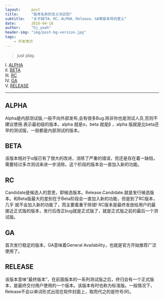 ```yaml
---
layout:     post
title:      "版本名称的含义与区别"
subtitle:   "关于BETA、RC、ALPHA、Release、GA等版本号的意义"
date:       2016-04-18
author:     "hj_yeah"
header-img: "img/post-bg-version.jpg"
tags:
    - 开发常识
---
```

> just play.   

I. [ALPHA](#alpha)   
II. [BETA](#beta)   
III. [RC](#rc)   
IV. [GA](#ga)    
V. [RELEASE](#release)   

---

## ALPHA
Alpha是内部测试版,一般不向外部发布,会有很多Bug.除非你也是测试人员,否则不建议使用.表示最初级的版本，alpha 就是α，beta 就是β ，alpha 版就是比beta还早的测试版，一般都是内部测试的版本。

## BETA
该版本相对于α版已有了很大的改进，消除了严重的错误，但还是存在着一缺陷，需要经过多次测试来进一步消除。这个阶段的版本会一直加入新的功能。

## RC
Candidate是候选人的意思，即候选版本。Release.Candidate.就是发行候选版本。和Beta版最大的差别在于Beta阶段会一直加入新的功能，但是到了RC版本，几乎
就不会加入新的功能了，而主要着重于除错!  RC版本是最终发放给用户的最接近正式版的版本，发行后改正bug就是正式版了，就是正式版之前的最后一个测试版。

## GA
首次发行稳定的版本，GA意味着General Availability，也就是官方开始推荐广泛使用了。

## RELEASE
该版本意味“最终版本”，在前面版本的一系列测试版之后，终归会有一个正式版本，是最终交付用户使用的一个版本。该版本有时也称为标准版。一般情况下，Release不会以单词形式出现在软件封面上，取而代之的是符号(R)。

